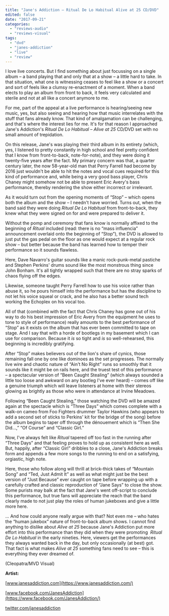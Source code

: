 ```yaml
---
title: "Jane's Addiction – Ritual De Lo Habitual Alive at 25 CD/DVD"
edited: false
date: "2017-09-21"
categories:
  - "reviews-audio"
  - "reviews-visual"
tags:
  - "dvd"
  - "janes-addiction"
  - "live"
  - "review"
---
```


I love live concerts. But I find something about just focussing on a single album – a band playing that and only that at a show – a little hard to take. In that situation, what one is witnessing ceases to feel like a show or a concert and sort of feels like a clumsy re-enactment of a moment. When a band elects to play an album from front to back, it feels very calculated and sterile and not at all like a concert anymore to me.

For me, part of the appeal at a live performance is hearing/seeing new music, yes, but also seeing and hearing how that music interrelates with the stuff that fans already know. That kind of amalgamation can be challenging, and that's where the interest lies for me. It's for that reason I approached Jane's Addiction's _Ritual De Lo Habitual – Alive at 25_ CD/DVD set with no small amount of trepidation.

On this release, Jane's was playing their third album in its entirety (which, yes, I listened to pretty constantly in high school and feel pretty confident that I know from front-to-back, note-for-note), and they were doing it twenty-five years after the fact. My primary concern was that, a quarter century later, the now 58-year-old man that Perry Farrell had become by 2016 just wouldn't be able to hit the notes and vocal cues required for this kind of performance and, while being a very good bass player, Chris Chaney might somehow not be able to present Eric Avery's bass performance, thereby rendering the show either incorrect or irrelevant.

As it would turn out from the opening moments of “Stop” – which opens both the album and the show – I needn't have worried. Turns out, when the band said they were doing _Ritual De Lo Habitual_ from front-to-back, they knew what they were signed on for and were prepared to deliver it.

Without the pomp and ceremony that fans know is normally affixed to the beginning of _Ritual_ included (read: there is no “mass influencia” announcement overlaid onto the beginning of “Stop”), the DVD is allowed to just put the gas pedal on the floor as one would expect at a regular rock show – but better because the band has learned how to temper their performance so it sounds flawless.

Here, Dave Navarro's guitar sounds like a manic rock-punk-metal pastiche and Stephen Perkins' drums sound like the most monstrous thing since John Bonham. It's all tightly wrapped such that there are no stray sparks of chaos flying off the edges.

Likewise, someone taught Perry Farrell how to use his voice rather than abuse it, so he pours himself into the performance but has the discipline to not let his voice squeal or crack, and he also has a better sound tech working the Echoplex on his vocal too.

All of that (combined with the fact that Chris Chaney has gone out of his way to do his best impression of Eric Avery from the equipment he uses to tone to style of performance) really amounts to the best performance of “Stop” as it exists on the album that has ever been committed to tape on stage. And I say that with a horde of bootlegs in my basement which I can use for comparison. Because it _is_ so tight and _is_ so well-rehearsed, this beginning is incredibly gratifying.

After “Stop” makes believers out of the lion's share of cynics, those remaining fall one by one like dominoes as the set progresses. The normally live wire and chaotic nature of “Ain't No Right” runs so smoothly that it sounds like it might be on rails here, and the truest test of this performance – a spectacular version of “Been Caught Stealing” (which always sounded a little too loose and awkward on any bootleg I've ever heard) – comes off like a genuine triumph which will leave listeners at home with their stereos glowing as brightly as those who were in attendance at Irvine Meadows.

Following “Been Caught Stealing,” those watching the DVD will be amazed again at the spectacle which is “Three Days” which comes complete with a walk-on cameo from Foo Fighters drummer Taylor Hawkins (who appears to add a second set of sticks to Perkins' kit for the bridge of the song) before the album begins to taper off through the dénouement which is “Then She Did...,” “Of Course” and “Classic Girl.”

Now, I've always felt like _Ritual_ tapered off too fast in the running after “Three Days” and that feeling proves to hold up as consistent here as well. But, happily, after “Classic Girl” dribbles to a close, Jane's Addiction breaks form and appends a few more songs to the running to end on a satisfying, orgiastic, high note.

Here, those who follow along will thrill at brick-thick takes of “Mountain Song” and “Ted, Just Admit It” as well as what might just be the best version of “Just Because” ever caught on tape before wrapping up with a carefully crafted and classic reproduction of “Jane Says” to close the show. Some purists may balk at the fact that Jane's went off-script to conclude this performance, but true fans will appreciate the reach that the band clearly made to not just play the roles of human jukeboxes and give a little more here.

... And how could anyone really argue with that? Not even me – who hates the “human jukebox” nature of front-to-back album shows. I cannot find anything to dislike about _Alive at 25_ because Jane's Addiction put more effort into this performance than they did when they were promoting  _Ritual De Lo Habitual_ in the early nineties. Here, viewers get the performances they always wanted back in the day, but only occasionally (at best) got. That fact is what makes _Alive at 25_ something fans need to see – this is everything they ever dreamed of.

(Cleopatra/MVD Visual)

**Artist:**

[www.janesaddiction.com](https://www.janesaddiction.com/)

[www.facebook.com/JanesAddiction](https://www.facebook.com/JanesAddiction/)

[twitter.com/janesaddiction](https://twitter.com/janesaddiction?ref_src=twsrc%5Egoogle%7Ctwcamp%5Eserp%7Ctwgr%5Eauthor)
